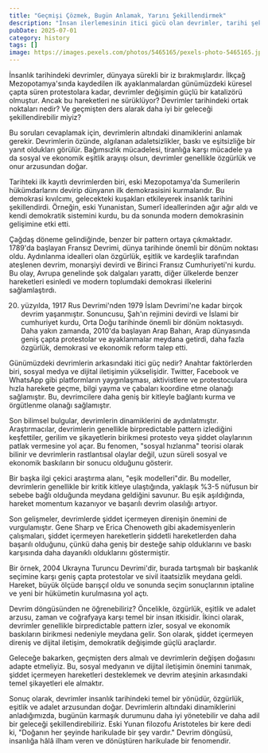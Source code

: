 ```yaml
---
title: "Geçmişi Çözmek, Bugün Anlamak, Yarını Şekillendirmek"
description: "İnsan ilerlemesinin itici gücü olan devrimler, tarihi şekillendirdi ve toplumlarda dönüşüm yarattı. Eşitlik, özgürlük ve değişim arzusuyla tetiklen..."
pubDate: 2025-07-01
category: history
tags: []
image: https://images.pexels.com/photos/5465165/pexels-photo-5465165.jpeg?auto=compress&cs=tinysrgb&h=650&w=940
---
```


İnsanlık tarihindeki devrimler, dünyaya sürekli bir iz bırakmışlardır. İlkçağ Mezopotamya'sında kaydedilen ilk ayaklanmalardan günümüzdeki küresel çapta süren protestolara kadar, devrimler değişimin güçlü bir katalizörü olmuştur. Ancak bu hareketleri ne sürüklüyor? Devrimler tarihindeki ortak noktaları nedir? Ve geçmişten ders alarak daha iyi bir geleceği şekillendirebilir miyiz?

Bu soruları cevaplamak için, devrimlerin altındaki dinamiklerini anlamak gerekir. Devrimlerin özünde, algılanan adaletsizlikler, baskı ve eşitsizliğe bir yanıt oldukları görülür. Bağımsızlık mücadelesi, tiranlığa karşı mücadele ya da sosyal ve ekonomik eşitlik arayışı olsun, devrimler genellikle özgürlük ve onur arzusundan doğar.

Tarihteki ilk kayıtlı devrimlerden biri, eski Mezopotamya'da Sumerilerin hükümdarlarını devirip dünyanın ilk demokrasisini kurmalarıdır. Bu demokrasi kıvılcımı, gelecekteki kuşakları etkileyerek insanlık tarihini şekillendirdi. Örneğin, eski Yunanistan, Sumerî ideallerinden ağır ağır aldı ve kendi demokratik sistemini kurdu, bu da sonunda modern demokrasinin gelişimine etki etti.

Çağdaş döneme gelindiğinde, benzer bir pattern ortaya çıkmaktadır. 1789'da başlayan Fransız Devrimi, dünya tarihinde önemli bir dönüm noktası oldu. Aydınlanma idealleri olan özgürlük, eşitlik ve kardeşlik tarafından ateşlenen devrim, monarşiyi devirdi ve Birinci Fransız Cumhuriyeti'ni kurdu. Bu olay, Avrupa genelinde şok dalgaları yarattı, diğer ülkelerde benzer hareketleri esinledi ve modern toplumdaki demokrasi ilkelerini sağlamlaştırdı.

20. yüzyılda, 1917 Rus Devrimi'nden 1979 İslam Devrimi'ne kadar birçok devrim yaşanmıştır. Sonuncusu, Şah'ın rejimini devirdi ve İslami bir cumhuriyet kurdu, Orta Doğu tarihinde önemli bir dönüm noktasıydı. Daha yakın zamanda, 2010'da başlayan Arap Baharı, Arap dünyasında geniş çapta protestolar ve ayaklanmalar meydana getirdi, daha fazla özgürlük, demokrasi ve ekonomik reform talep etti.

 Günümüzdeki devrimlerin arkasındaki itici güç nedir? Anahtar faktörlerden biri, sosyal medya ve dijital iletişimin yükselişidir. Twitter, Facebook ve WhatsApp gibi platformların yaygınlaşması, aktivistlere ve protestoculara hızla harekete geçme, bilgi yayma ve çabaları koordine etme olanağı sağlamıştır. Bu, devrimcilere daha geniş bir kitleyle bağlantı kurma ve örgütlenme olanağı sağlamıştır.

Son bilimsel bulgular, devrimlerin dinamiklerini de aydınlatmıştır. Araştırmacılar, devrimlerin genellikle birpredictable pattern izlediğini keşfettiler, gerilim ve şikayetlerin birikmesi protesto veya şiddet olaylarının patlak vermesine yol açar. Bu fenomen, "sosyal hızlanma" teorisi olarak bilinir ve devrimlerin rastlantısal olaylar değil, uzun süreli sosyal ve ekonomik baskıların bir sonucu olduğunu gösterir.

Bir başka ilgi çekici araştırma alanı, "eşik modelleri"dir. Bu modeller, devrimlerin genellikle bir kritik kitleye ulaştığında, yaklaşık %3-5 nüfusun bir sebebe bağlı olduğunda meydana geldiğini savunur. Bu eşik aşıldığında, hareket momentum kazanıyor ve başarılı devrim olasılığı artıyor.

Son gelişmeler, devrimlerde şiddet içermeyen direnişin önemini de vurgulamıştır. Gene Sharp ve Erica Chenoweth gibi akademisyenlerin çalışmaları, şiddet içermeyen hareketlerin şiddetli hareketlerden daha başarılı olduğunu, çünkü daha geniş bir desteğe sahip olduklarını ve baskı karşısında daha dayanıklı olduklarını göstermiştir.

 Bir örnek, 2004 Ukrayna Turuncu Devrimi'dir, burada tartışmalı bir başkanlık seçimine karşı geniş çapta protestolar ve sivil itaatsizlik meydana geldi. Hareket, büyük ölçüde barışçıl oldu ve sonunda seçim sonuçlarının iptaline ve yeni bir hükümetin kurulmasına yol açtı.

 Devrim döngüsünden ne öğrenebiliriz? Öncelikle, özgürlük, eşitlik ve adalet arzusu, zaman ve coğrafyaya karşı temel bir insan itkisidir. İkinci olarak, devrimler genellikle birpredictable pattern izler, sosyal ve ekonomik baskıların birikmesi nedeniyle meydana gelir. Son olarak, şiddet içermeyen direniş ve dijital iletişim, demokratik değişimde güçlü araçlardır.

Geleceğe bakarken, geçmişten ders almalı ve devrimlerin değişen doğasını adapte etmeliyiz. Bu, sosyal medyanın ve dijital iletişimin önemini tanımak, şiddet içermeyen hareketleri desteklemek ve devrim ateşinin arkasındaki temel şikayetleri ele almaktır.

Sonuç olarak, devrimler insanlık tarihindeki temel bir yönüdür, özgürlük, eşitlik ve adalet arzusundan doğar. Devrimlerin altındaki dinamiklerini anladığımızda, bugünün karmaşık durumunu daha iyi yönetebilir ve daha adil bir geleceği şekillendirebiliriz. Eski Yunan filozofu Aristoteles bir kere dedi ki, "Doğanın her şeyinde harikulade bir şey vardır." Devrim döngüsü, insanlığa hâlâ ilham veren ve dönüştüren harikulade bir fenomendir.